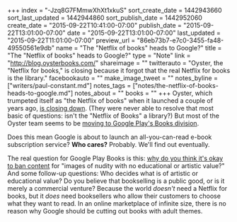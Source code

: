 +++
index = "-Jzq8G7FMmwXhXt1xkuS"
sort_create_date = 1442943660
sort_last_updated = 1442944860
sort_publish_date = 1442952060
create_date = "2015-09-22T10:41:00-07:00"
publish_date = "2015-09-22T13:01:00-07:00"
date = "2015-09-22T13:01:00-07:00"
last_updated = "2015-09-22T11:01:00-07:00"
preview_url = "86eb73b7-e7c0-3455-fa48-49550561e9db"
name = "The \"Netflix of books\" heads to Google?"
title = "The \"Netflix of books\" heads to Google?"
type = "Note"
link = "http://blog.oysterbooks.com/"
shareimage = ""
twitterauto = "Oyster, the \"Netflix for books,\" is closing because it forgot that the real Netflix for books is the library."
facebookauto = ""
make_image_tweet = ""
notes_byline = ["writers/paul-constant.md"]
notes_tags = ["notes/the-netflix-of-books-heads-to-google.md"]
notes_about = ""
books = ""
+++
Oyster, which trumpeted itself as "the Netflix of books" when it launched a couple of years ago, [is closing down](http://blog.oysterbooks.com/). (They were never able to resolve that most basic of questions: isn't the "Netflix of Books" a library?) But  most of the Oyster team seems to be [moving to Google Play's Books division](http://recode.net/2015/09/21/oyster-books-shuts-down-team-heads-to-google/). 

Does this mean Google is about to launch an all-you-can-read e-book subscription service? **Who cares?** Probably. We'll find out eventually. 

The real question for Google Play Books is this: [why do you think it's okay to ban content](http://www.bleedingcool.com/2015/09/22/the-comic-book-censorship-of-google-play/) for "images of nudity with no educational or artistic value?" And some follow-up questions: Who decides what is of artistic or educational value? Do you believe that bookselling is a public good, or is it merely a commercial venture? Because the world *doesn't* need a Netflix for books, but it *does* need booksellers who allow their customers to choose what they want to read. In an online marketplace of infinite size, there is no reason why Google should be cutting out books with adult themes.